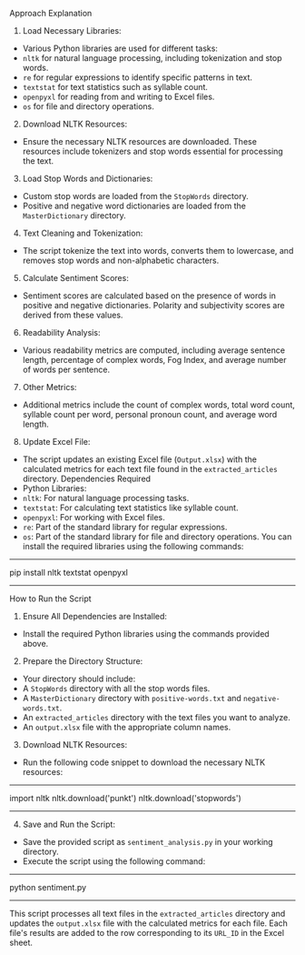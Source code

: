 Approach Explanation
1. Load Necessary Libraries:
- Various Python libraries are used for different tasks:
- `nltk` for natural language processing, including tokenization and stop words.
- `re` for regular expressions to identify specific patterns in text.
- `textstat` for text statistics such as syllable count.
- `openpyxl` for reading from and writing to Excel files.
- `os` for file and directory operations.
2. Download NLTK Resources:
- Ensure the necessary NLTK resources are downloaded. These resources include
tokenizers and stop words essential for processing the text.
3. Load Stop Words and Dictionaries:
- Custom stop words are loaded from the `StopWords` directory.
- Positive and negative word dictionaries are loaded from the `MasterDictionary` directory.
4. Text Cleaning and Tokenization:
- The script tokenize the text into words, converts them to lowercase, and removes stop
words and non-alphabetic characters.
5. Calculate Sentiment Scores:
- Sentiment scores are calculated based on the presence of words in positive and
negative dictionaries. Polarity and subjectivity scores are derived from these values.
6. Readability Analysis:
- Various readability metrics are computed, including average sentence length,
percentage of complex words, Fog Index, and average number of words per sentence.
7. Other Metrics:
- Additional metrics include the count of complex words, total word count, syllable count
per word, personal pronoun count, and average word length.
8. Update Excel File:
- The script updates an existing Excel file (`Output.xlsx`) with the calculated metrics for
each text file found in the `extracted_articles` directory.
Dependencies Required
- Python Libraries:
- `nltk`: For natural language processing tasks.
- `textstat`: For calculating text statistics like syllable count.
- `openpyxl`: For working with Excel files.
- `re`: Part of the standard library for regular expressions.
- `os`: Part of the standard library for file and directory operations.
You can install the required libraries using the following commands:
************************************************
pip install nltk textstat openpyxl
**********************************************
How to Run the Script
1. Ensure All Dependencies are Installed:
- Install the required Python libraries using the commands provided above.
2. Prepare the Directory Structure:
- Your directory should include:
- A `StopWords` directory with all the stop words files.
- A `MasterDictionary` directory with `positive-words.txt` and `negative-words.txt`.
- An `extracted_articles` directory with the text files you want to analyze.
- An `output.xlsx` file with the appropriate column names.
3. Download NLTK Resources:
- Run the following code snippet to download the necessary NLTK resources:
***********************************
import nltk
nltk.download('punkt')
nltk.download('stopwords')
*************************************
4. Save and Run the Script:
- Save the provided script as `sentiment_analysis.py` in your working directory.
- Execute the script using the following command:
***********************************
python sentiment.py
*************************************
This script processes all text files in the `extracted_articles` directory and updates the
`output.xlsx` file with the calculated metrics for each file. Each file's results are added to the
row corresponding to its `URL_ID` in the Excel sheet.
